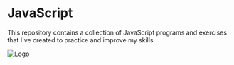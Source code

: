 # JavaScript

This repository contains a collection of JavaScript programs and exercises that I've created to practice and improve my skills. 

![Logo](https://www.bing.com/th/id/OGC.566122c38cdf39e5388b2d9f62145aff?pid=1.7&rurl=https%3a%2f%2fcdn.dribbble.com%2fusers%2f1018278%2fscreenshots%2f3870893%2fhello_world.gif&ehk=ug3EjpfCMNeP7XN%2bHQeVgToDqw2MLatShgKIjwuAEz0%3d)
